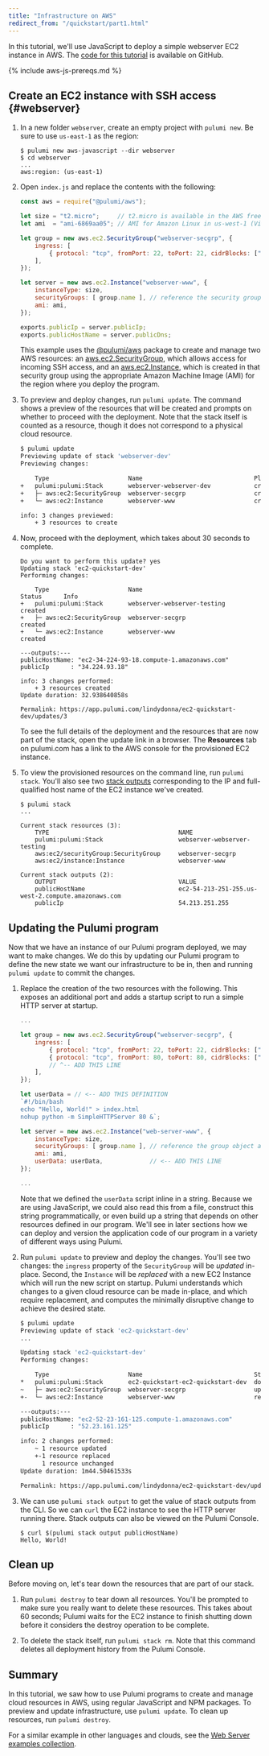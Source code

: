 ```yaml
---
title: "Infrastructure on AWS"
redirect_from: "/quickstart/part1.html"
---
```


In this tutorial, we'll use JavaScript to deploy a simple webserver EC2 instance in AWS. The [code for this tutorial](https://github.com/pulumi/examples/tree/master/aws-js-webserver) is available on GitHub. 

{% include aws-js-prereqs.md %}

## Create an EC2 instance with SSH access {#webserver}

1.  In a new folder `webserver`, create an empty project with `pulumi new`. Be sure to use `us-east-1` as the region:

    ```
    $ pulumi new aws-javascript --dir webserver
    $ cd webserver
    ...
    aws:region: (us-east-1) 
    ```

1.  Open `index.js` and replace the contents with the following:

    ```javascript
    const aws = require("@pulumi/aws");

    let size = "t2.micro";     // t2.micro is available in the AWS free tier
    let ami  = "ami-6869aa05"; // AMI for Amazon Linux in us-west-1 (Virginia)

    let group = new aws.ec2.SecurityGroup("webserver-secgrp", { 
        ingress: [
            { protocol: "tcp", fromPort: 22, toPort: 22, cidrBlocks: ["0.0.0.0/0"] },
        ],
    });

    let server = new aws.ec2.Instance("webserver-www", {
        instanceType: size,
        securityGroups: [ group.name ], // reference the security group resource above
        ami: ami,
    });

    exports.publicIp = server.publicIp;
    exports.publicHostName = server.publicDns;
    ```

    This example uses the [@pulumi/aws] package to create and manage two AWS resources: an
    [aws.ec2.SecurityGroup][Security Group], which allows access for incoming SSH access, and an
    [aws.ec2.Instance][EC2 Instance], which is created in that security group using the appropriate Amazon
    Machine Image (AMI) for the region where you deploy the program.

1.  To preview and deploy changes, run `pulumi update`. The command shows a preview of the resources that will be created and prompts on whether to proceed with the deployment.  Note that the stack itself is counted as a resource, though it does not correspond to a physical cloud resource.

    ```bash
    $ pulumi update
    Previewing update of stack 'webserver-dev'
    Previewing changes:

        Type                      Name                               Plan       Info
    +   pulumi:pulumi:Stack       webserver-webserver-dev            create     
    +   ├─ aws:ec2:SecurityGroup  webserver-secgrp                   create     
    +   └─ aws:ec2:Instance       webserver-www                      create     
    
    info: 3 changes previewed:
        + 3 resources to create
    ```

1.  Now, proceed with the deployment, which takes about 30 seconds to complete. 

    ```
    Do you want to perform this update? yes
    Updating stack 'ec2-quickstart-dev'
    Performing changes:

        Type                      Name                               Status      Info
    +   pulumi:pulumi:Stack       webserver-webserver-testing        created     
    +   ├─ aws:ec2:SecurityGroup  webserver-secgrp                   created     
    +   └─ aws:ec2:Instance       webserver-www                      created     
    
    ---outputs:---
    publicHostName: "ec2-34-224-93-18.compute-1.amazonaws.com"
    publicIp      : "34.224.93.18"

    info: 3 changes performed:
        + 3 resources created
    Update duration: 32.938640858s

    Permalink: https://app.pulumi.com/lindydonna/ec2-quickstart-dev/updates/3
    ```

    To see the full details of the deployment and the resources that are now part of the stack, open the update link in a browser. The **Resources** tab on pulumi.com has a link to the AWS console for the provisioned EC2 instance.
    
1.  To view the provisioned resources on the command line, run `pulumi stack`. You'll also see two [stack outputs](../reference/stack.html#output) corresponding to the IP and full-qualified host name of the EC2 instance we've created.  

    ```
    $ pulumi stack
    ...

    Current stack resources (3):
        TYPE                                    NAME
        pulumi:pulumi:Stack                     webserver-webserver-testing
        aws:ec2/securityGroup:SecurityGroup     webserver-secgrp
        aws:ec2/instance:Instance               webserver-www

    Current stack outputs (2):
        OUTPUT                                  VALUE
        publicHostName                          ec2-54-213-251-255.us-west-2.compute.amazonaws.com
        publicIp                                54.213.251.255
    ```

## Updating the Pulumi program

Now that we have an instance of our Pulumi program deployed, we may want to make changes. We do this by updating our
Pulumi program to define the new state we want our infrastructure to be in, then and running `pulumi update` to commit the changes.

1.  Replace the creation of the two resources with the following. This exposes an additional port and adds a startup
    script to run a simple HTTP server at startup.

    ```javascript
    ...

    let group = new aws.ec2.SecurityGroup("webserver-secgrp", { 
        ingress: [
            { protocol: "tcp", fromPort: 22, toPort: 22, cidrBlocks: ["0.0.0.0/0"] },
            { protocol: "tcp", fromPort: 80, toPort: 80, cidrBlocks: ["0.0.0.0/0"] }, 
            // ^-- ADD THIS LINE
        ],
    });

    let userData = // <-- ADD THIS DEFINITION
    `#!/bin/bash
    echo "Hello, World!" > index.html
    nohup python -m SimpleHTTPServer 80 &`;

    let server = new aws.ec2.Instance("web-server-www", {
        instanceType: size,
        securityGroups: [ group.name ], // reference the group object above
        ami: ami,
        userData: userData,             // <-- ADD THIS LINE
    });

    ...
    ```

    Note that we defined the `userData` script inline in a string.  Because we are using JavaScript, we could also read
    this from a file, construct this string programmatically, or even build up a string that depends on other resources
    defined in our program.  We'll see in later sections how we can deploy and version the application code of our
    program in a variety of different ways using Pulumi.

1.  Run `pulumi update` to preview and deploy the changes. You'll see two changes: the `ingress` property of the `SecurityGroup` will be _updated_ in-place.  Second, the `Instance` will be _replaced_ with a new EC2 Instance which will run the new script on startup. Pulumi understands which changes to a given cloud resource can be made in-place, and which require replacement, and computes the minimally disruptive change to achieve the desired state.

    ```bash
    $ pulumi update
    Previewing update of stack 'ec2-quickstart-dev'
    ...

    Updating stack 'ec2-quickstart-dev'
    Performing changes:

        Type                      Name                               Status       Info
    *   pulumi:pulumi:Stack       ec2-quickstart-ec2-quickstart-dev  done         
    ~   ├─ aws:ec2:SecurityGroup  webserver-secgrp                   updated      changes: ~ ingress
    +-  └─ aws:ec2:Instance       webserver-www                      replaced     changes: + userData
    
    ---outputs:---
    publicHostName: "ec2-52-23-161-125.compute-1.amazonaws.com"
    publicIp      : "52.23.161.125"

    info: 2 changes performed:
        ~ 1 resource updated
        +-1 resource replaced
          1 resource unchanged
    Update duration: 1m44.50461533s

    Permalink: https://app.pulumi.com/lindydonna/ec2-quickstart-dev/updates/6
    ```

1.  We can use `pulumi stack output` to get the value of stack outputs from the CLI.  So we can `curl` the EC2 instance to see the HTTP server running there. Stack outputs can also be viewed on the Pulumi Console.

    ```
    $ curl $(pulumi stack output publicHostName)
    Hello, World!
    ```

## Clean up

Before moving on, let's tear down the resources that are part of our stack.

1.  Run `pulumi destroy` to tear down all resources.  You'll be prompted to make sure you really want to delete these
   resources. This takes about 60 seconds; Pulumi waits for the EC2 instance to finish shutting down before
   it considers the destroy operation to be complete.

1.  To delete the stack itself, run `pulumi stack rm`. Note that this command deletes all deployment history from the Pulumi Console.

## Summary

In this tutorial, we saw how to use Pulumi programs to create and manage cloud resources in AWS, using regular JavaScript and NPM packages. To preview and update infrastructure, use `pulumi update`. To clean up resources, run `pulumi destroy`.

For a similar example in other languages and clouds, see the [Web Server examples collection](https://github.com/pulumi/examples#web-server).

<!-- Common links -->
[EC2 Instance]: /reference/pkg/nodejs/@pulumi/aws/ec2/index.html#Instance
[Security Group]: /reference/pkg/nodejs/@pulumi/aws/ec2/index.html#SecurityGroup
[@pulumi/aws]: /reference/pkg/nodejs/@pulumi/aws/index.html
<!-- End common links -->
